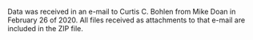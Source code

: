 Data was received in an e-mail to Curtis C. Bohlen from Mike Doan in February 
26 of 2020. All files received as attachments to that e-mail are included in the
ZIP file.
